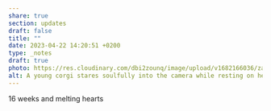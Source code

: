 ```yaml
---
share: true
section: updates
draft: false
title: ""
date: 2023-04-22 14:20:51 +0200
type: _notes
draft: true
photo: https://res.cloudinary.com/dbi2zounq/image/upload/v1682166036/zatcrtxcamqsvfurkoto.jpg
alt: A young corgi stares soulfully into the camera while resting on her owner's lap.
---
```


16 weeks and melting hearts
